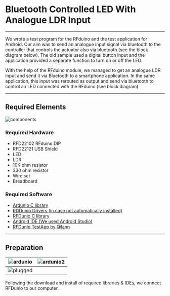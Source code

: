 # Bluetooth Controlled LED With Analogue LDR Input
***

We wrote a test program for the RFduino and the test application for Android. Our aim was to send an analogue input signal via bluetooth to the controller that controls the actuator also via bluetooth (see the block diagram below). The old sample used a digital button input and the application provided a separate function to turn on or off the LED.

With the help of the RFduino module, we managed to get an analogue LDR input and send it via Bluetooth to a smartphone application. In the same application, this input was rerouted as output and send via bluetooth to control an LED connected with the RFduino (see block diagram).

***
## Required Elements
![components](https://github.com/duyguroglu/BluetoothLedLDR/blob/main/project_images/components.jpg?raw=true)
### Required Hardware
- RFD22102 RFduino DIP
- RFD22121 USB Shield
- LED
- LDR
- 10K ohm resistor
- 330 ohm resistor
- Wire set
- Breadboard
### Required Software
- [Ardunio C library](https://www.arduino.cc/en/Main/Software)
- [RDDunio Drivers (in case not automatically installed)](http://www.ftdichip.com/Drivers/VCP.htm)
- [RFDunio C library](https://github.com/lann/RFDuinoTest)
- [Android IDE (We used Android Studio)](http://developer.android.com/sdk/index.html)
- [RFDunio TestApp by @Iann](https://github.com/lann/RFDuinoTest)
***
## Preparation

![ardunio](https://github.com/duyguroglu/BluetoothLedLDR/blob/main/project_images/ardunio.jpg?raw=true)             |  ![ardunio2](https://github.com/duyguroglu/BluetoothLedLDR/blob/main/project_images/ardunio2.jpg?raw=true) 
:-------------------------:|:-------------------------:
  |  ![plugged](https://github.com/duyguroglu/BluetoothLedLDR/blob/main/project_images/plugged.jpg?raw=true) 
  
Following the download and install of required libraries & IDEs, we connect RFDunio to our computer.
